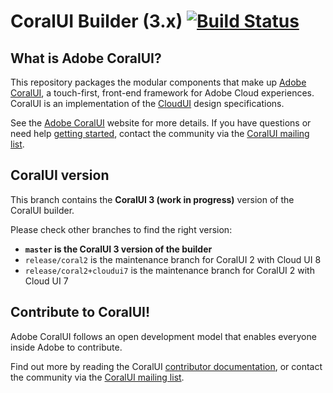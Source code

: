 # CoralUI Builder (3.x) [![Build Status](http://jenkins-coral.bsl.eur.adobe.com:8080/job/Build_Coral_coralui3/badge/icon)](http://jenkins-coral.bsl.eur.adobe.com:8080/job/Build_Coral_coralui3/)

## What is Adobe CoralUI?
This repository packages the modular components that make up [Adobe CoralUI][1], a touch-first, front-end framework
for Adobe Cloud experiences.  CoralUI is an implementation of
the [CloudUI][2] design specifications.

See the [Adobe CoralUI][1] website for more details.  If you have questions or
need help [getting started][5], contact the community via the [CoralUI mailing list][3].

## CoralUI version
This branch contains the **CoralUI 3 (work in progress)** version of the CoralUI builder.

Please check other branches to find the right version:

* **```master``` is the CoralUI 3 version of the builder**
* ```release/coral2``` is the maintenance branch for CoralUI 2 with Cloud UI 8
* ```release/coral2+cloudui7``` is the maintenance branch for CoralUI 2 with Cloud UI 7

## Contribute to CoralUI!

Adobe CoralUI follows an open development model that enables everyone inside
Adobe to contribute.

Find out more by reading the CoralUI [contributor documentation][4], or contact the
community via the [CoralUI mailing list][3].

[1]: http://coralui.corp.adobe.com
[2]: https://wiki.corp.adobe.com/display/CloudUI/Component+Library
[3]: mailto:coralui@adobe.com
[4]: https://wiki.corp.adobe.com/display/CUI/CoralUI+Home
[5]: http://coralui.corp.adobe.com/getting-started/
